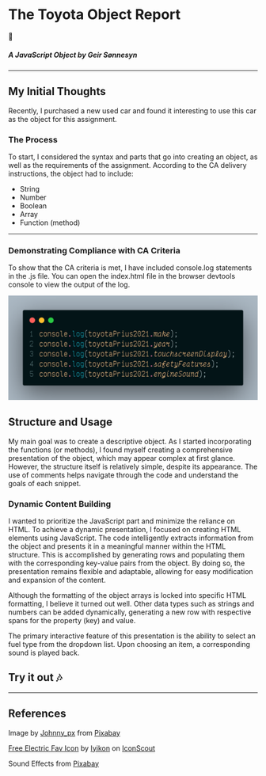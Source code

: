 # The Toyota Object Report
:car:
##### A JavaScript Object by Geir Sønnesyn

---

## My Initial Thoughts

Recently, I purchased a new used car and found it interesting to use this car as the object for this assignment.

### The Process

To start, I considered the syntax and parts that go into creating an object, as well as the requirements of the assignment. According to the CA delivery instructions, the object had to include:

- String
- Number
- Boolean
- Array
- Function (method)

---

### Demonstrating Compliance with CA Criteria

To show that the CA criteria is met, I have included console.log statements in the .js file. You can open the index.html file in the browser devtools console to view the output of the log.

![Image of console logging](/img/code01.png?raw=true "Console log examples")

## Structure and Usage

My main goal was to create a descriptive object. As I started incorporating the functions (or methods), I found myself creating a comprehensive presentation of the object, which may appear complex at first glance. However, the structure itself is relatively simple, despite its appearance. The use of comments helps navigate through the code and understand the goals of each snippet.

### Dynamic Content Building

I wanted to prioritize the JavaScript part and minimize the reliance on HTML. To achieve a dynamic presentation, I focused on creating HTML elements using JavaScript. The code intelligently extracts information from the object and presents it in a meaningful manner within the HTML structure. This is accomplished by generating rows and populating them with the corresponding key-value pairs from the object. By doing so, the presentation remains flexible and adaptable, allowing for easy modification and expansion of the content.

Although the formatting of the object arrays is locked into specific HTML formatting, I believe it turned out well. Other data types such as strings and numbers can be added dynamically, generating a new row with respective spans for the property (key) and value.

The primary interactive feature of this presentation is the ability to select an fuel type from the dropdown list. Upon choosing an item, a corresponding sound is played back.

## Try it out :notes:

---

## References

<p>Image by <a
        href="https://pixabay.com/users/johnny_px-21062476/?utm_source=link-attribution&utm_medium=referral&utm_campaign=image&utm_content=7113247">Johnny_px</a>
      from <a
        href="https://pixabay.com//?utm_source=link-attribution&utm_medium=referral&utm_campaign=image&utm_content=7113247">Pixabay</a>
    </p>
    <p>
      <a href="https://iconscout.com/icons/electric" target="_blank">Free Electric Fav Icon</a> by <a
        href="https://iconscout.com/contributors/iyikon">Iyikon</a> on <a href="https://iconscout.com">IconScout</a>
    </p>
    <p>Sound Effects from <a
        href="https://pixabay.com/?utm_source=link-attribution&utm_medium=referral&utm_campaign=music&utm_content=6130">Pixabay</a>
    </p>